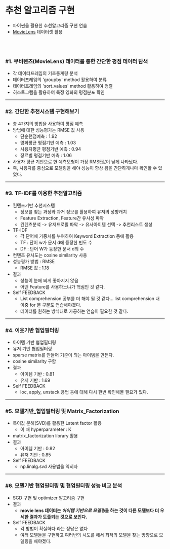 # 추천 알고리즘 구현
 - 파이썬을 활용한 추천알고리즘 구현 연습
 - [MovieLens](https://grouplens.org/datasets/movielens/) 데이터셋 활용


<br />
<br />

### #1. 무비렌즈(MovieLens) 데이터를 통한 간단한 평점 데이터 탐색
 - 각 데이터프레임의 기초통계량 분석
 - 데이터프레임의 'groupby' method 활용하여 분류
 - 데이터프레임의 'sort_values' method 활용하여 정렬
 - 히스토그램을 활용하여 특정 영화의 평점분포 확인
___


### #2. 간단한 추천시스템 구현해보기
 - 총 4가지의 방법을 사용하여 평점 예측
 - 방법에 대한 성능평가는 RMSE 값 사용
   + 단순랜덤예측           : 1.92
   + 영화평균 평점기반 예측 : 1.03
   + 사용자평균 평점기반 예측 : 0.94
   + 장르별 평점기반 예측 : 1.06
 - 사용자 평균 기반으로 한 예측모형이 가장 RMSE값이 낮게 나타났다.
 - 즉, 사용자를 중심으로 모델링을 해야 성능이 향상 됨을 간단하게나마 확인할 수 있었다.
   
___

### #3. TF-IDF를 이용한 추천알고리즘
  - 컨텐츠기반 추천시스템
    + 정보를 찾는 과정와 과거 정보를 활용하여 유저의 성향캐치
    + Feature Extraction, Feature간 유사성 파악
    + 컨텐츠분석 -> 유저프로필 파악 -> 유사아이템 선택 -> 추천리스트 생성
  - TF-IDF
    + 각 단어에 가중치를 부여하여 Keyword Extraction 등에 활용
    + TF : 단어 w가 문서 d에 등장한 빈도 수
    + DF : 단어 W가 등장한 문서 d의 수
  - 컨텐츠 유사도는 cosine similarity 사용
  - 성능평가 방법 : RMSE
    + RMSE 값 : 1.18
  - 결과
    + 성능이 눈에 띄게 좋아지지 않음
    + 어떤 Feature를 사용하느냐가 핵심인 것 같다.
  - Self FEEDBACK
    + List comprehension 공부를 더 해야 될 것 같다... list comprehension 내 이중 for 문 구문도 연습해야겠다.
    + 데이터를 원하는 방식대로 가공하는 연습이 필요한 것 같다.
___

### #4. 이웃기반 협업필터링
  - 아이템 기반 협업필터링
  - 유저 기반 협업필터링
  - sparse matrix를 만들어 기준이 되는 아이템을 만든다.
  - cosine similarity 구함
  - 결과
    + 아이템 기반 : 0.81
    + 유저 기반   : 1.69
  - Self FEEDBACK
    + loc, apply, unstack 용법 등에 대해 다시 한번 확인해볼 필요가 있다.
 ___

### #5. 모델기반_협업필터링 및 Matrix_Factorization
  - 특이값 분해(SVD)를 활용한 Latent factor 활용
    + 이 때 hyperparameter : K
  - matrix_factorization library 활용
  - 결과
    + 아이템 기반 : 0.82
    + 유저 기반   : 0.85
  - Self FEEDBACK
    + np.linalg.svd 사용법을 익히자
 ___

### #6. 모델기반 협업필터링 및 협업필터링 성능 비교 분석
  - SGD 구현 및 optimizer 알고리즘 구현
  - 결과
    + __movie lens 데이터는 *아이템 기반으로 모델링*을 하는 것이 다른 모델보다 더 우세한 결과가 도출되는 것으로 보인다.__
  - Self FEEDBACK
    + 각 방법이 확실하다 라는 정답은 없다
    + 여러 모델들을 구현하고 여러번의 시도를 해서 최적의 모델을 찾는 방향으로 모델링을 해야겠다.
